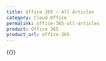 ```yaml
---
title: Office 365 – All Articles
category: Cloud Office
permalink: office-365-all-articles
product: Office 365
product_url: office-365
---
```



{{<list product_url="office-365">}}
